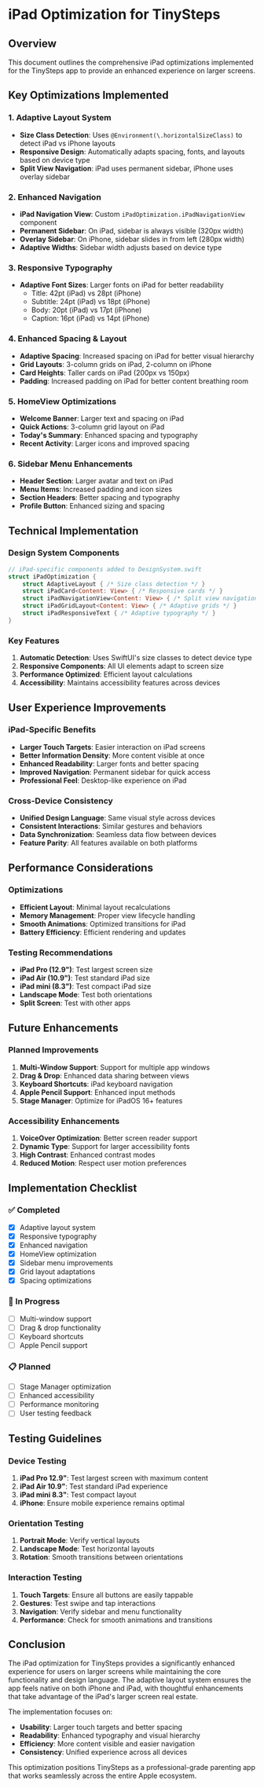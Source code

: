 # iPad Optimization for TinySteps

## Overview
This document outlines the comprehensive iPad optimizations implemented for the TinySteps app to provide an enhanced experience on larger screens.

## Key Optimizations Implemented

### 1. Adaptive Layout System
- **Size Class Detection**: Uses `@Environment(\.horizontalSizeClass)` to detect iPad vs iPhone layouts
- **Responsive Design**: Automatically adapts spacing, fonts, and layouts based on device type
- **Split View Navigation**: iPad uses permanent sidebar, iPhone uses overlay sidebar

### 2. Enhanced Navigation
- **iPad Navigation View**: Custom `iPadOptimization.iPadNavigationView` component
- **Permanent Sidebar**: On iPad, sidebar is always visible (320px width)
- **Overlay Sidebar**: On iPhone, sidebar slides in from left (280px width)
- **Adaptive Widths**: Sidebar width adjusts based on device type

### 3. Responsive Typography
- **Adaptive Font Sizes**: Larger fonts on iPad for better readability
  - Title: 42pt (iPad) vs 28pt (iPhone)
  - Subtitle: 24pt (iPad) vs 18pt (iPhone)
  - Body: 20pt (iPad) vs 17pt (iPhone)
  - Caption: 16pt (iPad) vs 14pt (iPhone)

### 4. Enhanced Spacing & Layout
- **Adaptive Spacing**: Increased spacing on iPad for better visual hierarchy
- **Grid Layouts**: 3-column grids on iPad, 2-column on iPhone
- **Card Heights**: Taller cards on iPad (200px vs 150px)
- **Padding**: Increased padding on iPad for better content breathing room

### 5. HomeView Optimizations
- **Welcome Banner**: Larger text and spacing on iPad
- **Quick Actions**: 3-column grid layout on iPad
- **Today's Summary**: Enhanced spacing and typography
- **Recent Activity**: Larger icons and improved spacing

### 6. Sidebar Menu Enhancements
- **Header Section**: Larger avatar and text on iPad
- **Menu Items**: Increased padding and icon sizes
- **Section Headers**: Better spacing and typography
- **Profile Button**: Enhanced sizing and spacing

## Technical Implementation

### Design System Components
```swift
// iPad-specific components added to DesignSystem.swift
struct iPadOptimization {
    struct AdaptiveLayout { /* Size class detection */ }
    struct iPadCard<Content: View> { /* Responsive cards */ }
    struct iPadNavigationView<Content: View> { /* Split view navigation */ }
    struct iPadGridLayout<Content: View> { /* Adaptive grids */ }
    struct iPadResponsiveText { /* Adaptive typography */ }
}
```

### Key Features
1. **Automatic Detection**: Uses SwiftUI's size classes to detect device type
2. **Responsive Components**: All UI elements adapt to screen size
3. **Performance Optimized**: Efficient layout calculations
4. **Accessibility**: Maintains accessibility features across devices

## User Experience Improvements

### iPad-Specific Benefits
- **Larger Touch Targets**: Easier interaction on iPad screens
- **Better Information Density**: More content visible at once
- **Enhanced Readability**: Larger fonts and better spacing
- **Improved Navigation**: Permanent sidebar for quick access
- **Professional Feel**: Desktop-like experience on iPad

### Cross-Device Consistency
- **Unified Design Language**: Same visual style across devices
- **Consistent Interactions**: Similar gestures and behaviors
- **Data Synchronization**: Seamless data flow between devices
- **Feature Parity**: All features available on both platforms

## Performance Considerations

### Optimizations
- **Efficient Layout**: Minimal layout recalculations
- **Memory Management**: Proper view lifecycle handling
- **Smooth Animations**: Optimized transitions for iPad
- **Battery Efficiency**: Efficient rendering and updates

### Testing Recommendations
- **iPad Pro (12.9")**: Test largest screen size
- **iPad Air (10.9")**: Test standard iPad size
- **iPad mini (8.3")**: Test compact iPad size
- **Landscape Mode**: Test both orientations
- **Split Screen**: Test with other apps

## Future Enhancements

### Planned Improvements
1. **Multi-Window Support**: Support for multiple app windows
2. **Drag & Drop**: Enhanced data sharing between views
3. **Keyboard Shortcuts**: iPad keyboard navigation
4. **Apple Pencil Support**: Enhanced input methods
5. **Stage Manager**: Optimize for iPadOS 16+ features

### Accessibility Enhancements
1. **VoiceOver Optimization**: Better screen reader support
2. **Dynamic Type**: Support for larger accessibility fonts
3. **High Contrast**: Enhanced contrast modes
4. **Reduced Motion**: Respect user motion preferences

## Implementation Checklist

### ✅ Completed
- [x] Adaptive layout system
- [x] Responsive typography
- [x] Enhanced navigation
- [x] HomeView optimization
- [x] Sidebar menu improvements
- [x] Grid layout adaptations
- [x] Spacing optimizations

### 🔄 In Progress
- [ ] Multi-window support
- [ ] Drag & drop functionality
- [ ] Keyboard shortcuts
- [ ] Apple Pencil support

### 📋 Planned
- [ ] Stage Manager optimization
- [ ] Enhanced accessibility
- [ ] Performance monitoring
- [ ] User testing feedback

## Testing Guidelines

### Device Testing
1. **iPad Pro 12.9"**: Test largest screen with maximum content
2. **iPad Air 10.9"**: Test standard iPad experience
3. **iPad mini 8.3"**: Test compact layout
4. **iPhone**: Ensure mobile experience remains optimal

### Orientation Testing
1. **Portrait Mode**: Verify vertical layouts
2. **Landscape Mode**: Test horizontal layouts
3. **Rotation**: Smooth transitions between orientations

### Interaction Testing
1. **Touch Targets**: Ensure all buttons are easily tappable
2. **Gestures**: Test swipe and tap interactions
3. **Navigation**: Verify sidebar and menu functionality
4. **Performance**: Check for smooth animations and transitions

## Conclusion

The iPad optimization for TinySteps provides a significantly enhanced experience for users on larger screens while maintaining the core functionality and design language. The adaptive layout system ensures the app feels native on both iPhone and iPad, with thoughtful enhancements that take advantage of the iPad's larger screen real estate.

The implementation focuses on:
- **Usability**: Larger touch targets and better spacing
- **Readability**: Enhanced typography and visual hierarchy
- **Efficiency**: More content visible and easier navigation
- **Consistency**: Unified experience across all devices

This optimization positions TinySteps as a professional-grade parenting app that works seamlessly across the entire Apple ecosystem. 